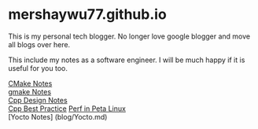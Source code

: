 # mershaywu77.github.io 

This is my personal tech blogger. No longer love google blogger and move all blogs over here.  

This include my notes as a software engineer. I will be much happy if it is useful for you too.

[CMake Notes](blog/About-CMake.md)  
[gmake Notes](blog/About-gnu-make.md)  
[Cpp Design Notes](blog/Cpp-----API-Design-Summary.rest.md)  
[Cpp Best Practice](blog/Cpp--best-practice.rest.md) 
[Perf in Peta Linux](blog/Enable-perf-in-peta-linux-build.md)    
[Yocto Notes] (blog/Yocto.md)    
